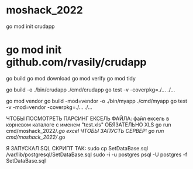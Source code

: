 # moshack_2022

go mod init crudapp
# go mod init github.com/rvasily/crudapp
go build
go mod download
go mod verify
go mod tidy

go build  -o ./bin/crudapp ./cmd/crudapp
go test -v -coverpkg=./... ./...

go mod vendor
go build -mod=vendor -o ./bin/myapp ./cmd/myapp
go test -v -mod=vendor -coverpkg=./... ./...


ЧТОБЫ ПОСМОТРЕТЬ ПАРСИНГ ЕКСЕЛЬ ФАЙЛА: файл ексель в корневом каталоге с именем "test.xls" ОБЯЗАТЕЛЬНО XLS
 go run cmd/moshack_2022/*.go excel
ЧТОБЫ ЗАПУСТЬ СЕРВЕР:
 go run cmd/moshack_2022/*.go
 
 Я ЗАПУСКАЛ SQL СКРИПТ ТАК:
 	sudo cp SetDataBase.sql /var/lib/postgresql/SetDataBase.sql
	sudo -i -u postgres
	psql -U postgres -f SetDataBase.sql
